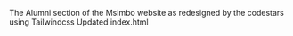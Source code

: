 
The Alumni section of the Msimbo website as redesigned by the codestars using Tailwindcss
Updated index.html


